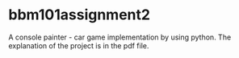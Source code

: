 # bbm101assignment2
A console painter - car game implementation by using python. The explanation of the project is in the pdf file.
